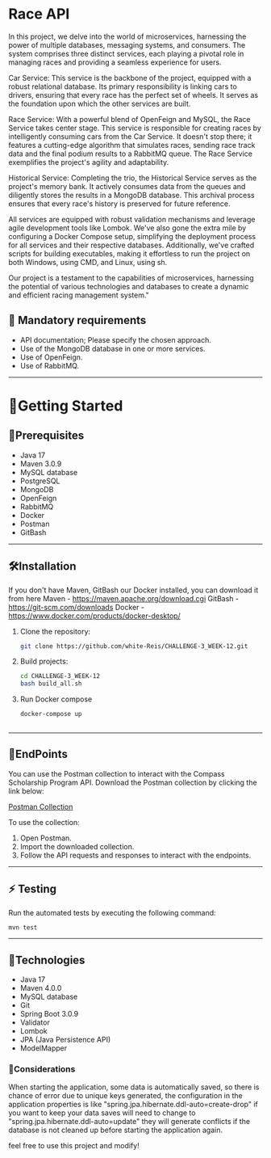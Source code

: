 # Race API

In this project, we delve into the world of microservices, harnessing the power of multiple databases, messaging systems, and consumers. The system comprises three distinct services, each playing a pivotal role in managing races and providing a seamless experience for users.

Car Service: This service is the backbone of the project, equipped with a robust relational database. Its primary responsibility is linking cars to drivers, ensuring that every race has the perfect set of wheels. It serves as the foundation upon which the other services are built.

Race Service: With a powerful blend of OpenFeign and MySQL, the Race Service takes center stage. This service is responsible for creating races by intelligently consuming cars from the Car Service. It doesn't stop there; it features a cutting-edge algorithm that simulates races, sending race track data and the final podium results to a RabbitMQ queue. The Race Service exemplifies the project's agility and adaptability.

Historical Service: Completing the trio, the Historical Service serves as the project's memory bank. It actively consumes data from the queues and diligently stores the results in a MongoDB database. This archival process ensures that every race's history is preserved for future reference.

All services are equipped with robust validation mechanisms and leverage agile development tools like Lombok. We've also gone the extra mile by configuring a Docker Compose setup, simplifying the deployment process for all services and their respective databases. Additionally, we've crafted scripts for building executables, making it effortless to run the project on both Windows, using CMD, and Linux, using sh.

Our project is a testament to the capabilities of microservices, harnessing the potential of various technologies and databases to create a dynamic and efficient racing management system."



## 🔑 Mandatory requirements

- API documentation; Please specify the chosen approach.
- Use of the MongoDB database in one or more services.
- Use of OpenFeign.
- Use of RabbitMQ.
______________________________________________________________________________________________________________________________________________________________________________________________________________________________
# :vulcan_salute:Getting Started

## :memo:Prerequisites

- Java 17
- Maven 3.0.9
- MySQL database
- PostgreSQL
- MongoDB
- OpenFeign
- RabbitMQ
- Docker
- Postman
- GitBash

______________________________________________________________________________________________________________________________________________________________________________________________________________________________
## :hammer_and_wrench:Installation

If you don't have Maven, GitBash our Docker installed, you can download it from here 
Maven - https://maven.apache.org/download.cgi
GitBash - https://git-scm.com/downloads
Docker - https://www.docker.com/products/docker-desktop/

1. Clone the repository:
   ```bash
   git clone https://github.com/white-Reis/CHALLENGE-3_WEEK-12.git

2. Build projects:
   ```bash
   cd CHALLENGE-3_WEEK-12
   bash build_all.sh

3. Run Docker compose
   ```bash
   docker-compose up
  

____________________________________________________________________________________________________________________________________________________________________________________________________________________________
## :round_pushpin:EndPoints

You can use the Postman collection to interact with the Compass Scholarship Program API. Download the Postman collection by clicking the link below:

[Postman Collection](https://www.postman.com/speeding-equinox-52035/workspace/compass2023/collection/27688899-bcce56e9-ade6-4b72-b8fe-897066dc0dbd?action=share&creator=27688899)

To use the collection:
1. Open Postman.
2. Import the downloaded collection.
3. Follow the API requests and responses to interact with the endpoints.

______________________________________________________________________________________________________________________________________________________________________________________________________________________________
## :zap: Testing

Run the automated tests by executing the following command:
   ```bash
   mvn test

````      
______________________________________________________________________________________________________________________________________________________________________________________________________________________________
## 🚀Technologies

- Java 17
- Maven 4.0.0
- MySQL database
- Git
- Spring Boot 3.0.9
- Validator
- Lombok
- JPA (Java Persistence API)
- ModelMapper

### :mechanical_arm:Considerations

When starting the application, some data is automatically saved, so there is chance of error due to unique keys generated, the configuration in the application properties is like "spring.jpa.hibernate.ddl-auto=create-drop" if you want to keep your data saves will need to change to "spring.jpa.hibernate.ddl-auto=update" they will generate conflicts if the database is not cleaned up before starting the application again.

feel free to use this project and modify!
